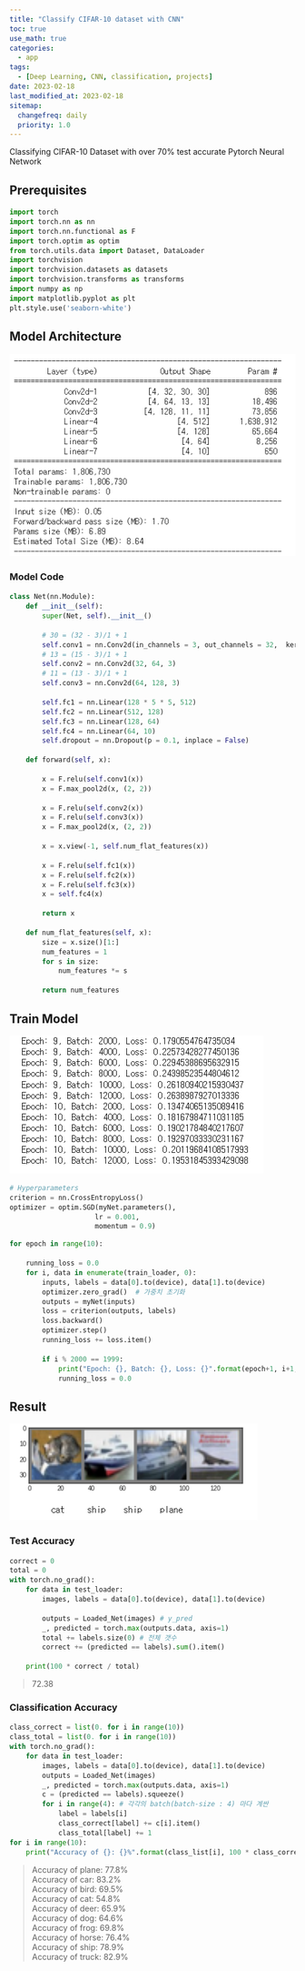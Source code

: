 ```yaml
---
title: "Classify CIFAR-10 dataset with CNN"
toc: true
use_math: true
categories:
  - app
tags:
  - [Deep Learning, CNN, classification, projects]
date: 2023-02-18
last_modified_at: 2023-02-18
sitemap:
  changefreq: daily
  priority: 1.0
---
```


Classifying CIFAR-10 Dataset with over 70% test accurate Pytorch Neural Network 

## Prerequisites

```python
import torch
import torch.nn as nn
import torch.nn.functional as F
import torch.optim as optim
from torch.utils.data import Dataset, DataLoader
import torchvision
import torchvision.datasets as datasets
import torchvision.transforms as transforms
import numpy as np
import matplotlib.pyplot as plt
plt.style.use('seaborn-white')
```

## Model Architecture

<img src = '/assets/images/app/cnn/1.png'>

### Model Code
```python
class Net(nn.Module):
    def __init__(self):
        super(Net, self).__init__()
        
        # 30 = (32 - 3)/1 + 1
        self.conv1 = nn.Conv2d(in_channels = 3, out_channels = 32,  kernel_size = 3)
        # 13 = (15 - 3)/1 + 1
        self.conv2 = nn.Conv2d(32, 64, 3)
        # 11 = (13 - 3)/1 + 1
        self.conv3 = nn.Conv2d(64, 128, 3)
        
        self.fc1 = nn.Linear(128 * 5 * 5, 512)
        self.fc2 = nn.Linear(512, 128)
        self.fc3 = nn.Linear(128, 64)
        self.fc4 = nn.Linear(64, 10)
        self.dropout = nn.Dropout(p = 0.1, inplace = False)
        
    def forward(self, x):
        
        x = F.relu(self.conv1(x))
        x = F.max_pool2d(x, (2, 2))
        
        x = F.relu(self.conv2(x))
        x = F.relu(self.conv3(x))
        x = F.max_pool2d(x, (2, 2))
        
        x = x.view(-1, self.num_flat_features(x))
        
        x = F.relu(self.fc1(x))
        x = F.relu(self.fc2(x))
        x = F.relu(self.fc3(x))
        x = self.fc4(x)
        
        return x
    
    def num_flat_features(self, x):
        size = x.size()[1:]
        num_features = 1
        for s in size:
            num_features *= s
            
        return num_features
```

## Train Model

<img src = '/assets/images/app/cnn/2.png'>

```python
# Hyperparameters
criterion = nn.CrossEntropyLoss()
optimizer = optim.SGD(myNet.parameters(),
                     lr = 0.001,
                     momentum = 0.9)
```

```python
for epoch in range(10):
    
    running_loss = 0.0
    for i, data in enumerate(train_loader, 0):
        inputs, labels = data[0].to(device), data[1].to(device)
        optimizer.zero_grad()  # 가중치 초기화
        outputs = myNet(inputs)
        loss = criterion(outputs, labels)
        loss.backward()   
        optimizer.step() 
        running_loss += loss.item()
        
        if i % 2000 == 1999:
            print("Epoch: {}, Batch: {}, Loss: {}".format(epoch+1, i+1, running_loss/2000))
            running_loss = 0.0
```

## Result

<img src = '/assets/images/app/cnn/3.png'>

### Test Accuracy

```python
correct = 0
total = 0
with torch.no_grad():
    for data in test_loader:
        images, labels = data[0].to(device), data[1].to(device) 
        
        outputs = Loaded_Net(images) # y_pred
        _, predicted = torch.max(outputs.data, axis=1) 
        total += labels.size(0) # 전체 갯수
        correct += (predicted == labels).sum().item() 
    
    print(100 * correct / total)
```

> 72.38
### Classification Accuracy

```python
class_correct = list(0. for i in range(10))
class_total = list(0. for i in range(10))
with torch.no_grad():
    for data in test_loader:
        images, labels = data[0].to(device), data[1].to(device)
        outputs = Loaded_Net(images)
        _, predicted = torch.max(outputs.data, axis=1)
        c = (predicted == labels).squeeze()
        for i in range(4): # 각각의 batch(batch-size : 4) 마다 계싼
            label = labels[i]
            class_correct[label] += c[i].item()
            class_total[label] += 1
for i in range(10):
    print("Accuracy of {}: {}%".format(class_list[i], 100 * class_correct[i] / class_total[i]))
```

> Accuracy of plane: 77.8% <br>
> Accuracy of car: 83.2% <br>
> Accuracy of bird: 69.5% <br>
> Accuracy of cat: 54.8% <br>
> Accuracy of deer: 65.9% <br>
> Accuracy of dog: 64.6% <br>
> Accuracy of frog: 69.8% <br>
> Accuracy of horse: 76.4% <br>
> Accuracy of ship: 78.9% <br>
> Accuracy of truck: 82.9%
